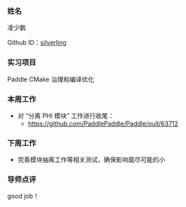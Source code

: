 ### 姓名

凌少鹏

Github ID：[silverling](https://github.com/silverling)

### 实习项目

Paddle CMake 治理和编译优化

### 本周工作

- 对 “分离 PHI 模块” 工作进行收尾：
    - https://github.com/PaddlePaddle/Paddle/pull/63712

### 下周工作

- 完善模块抽离工作等相关测试，确保影响面尽可能的小

### 导师点评
good job！
